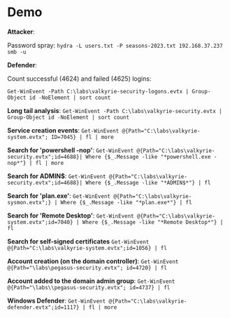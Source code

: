 # Demo

**Attacker**:

Password spray: `hydra -L users.txt -P seasons-2023.txt 192.168.37.237 smb -u`


**Defender**:

Count successful (4624) and failed (4625) logins:

`Get-WinEvent -Path C:\labs\valkyrie-security-logons.evtx | Group-Object id -NoElement | sort count`

**Long tail analysis**: `Get-WinEvent -Path C:\labs\valkyrie-security.evtx | Group-Object id -NoElement | sort count`

**Service creation events**: `Get-WinEvent @{Path="C:\labs\valkyrie-system.evtx"; ID=7045} | fl | more`

**Search for 'powershell -nop'**: `Get-WinEvent @{Path="C:\labs\valkyrie-security.evtx";id=4688}| Where {$_.Message -like "*powershell.exe -nop*"} | fl | more`

**Search for ADMIN\$**: `Get-WinEvent @{Path="C:\labs\valkyrie-security.evtx";id=4688}| Where {$_.Message -like "*ADMIN$*"} | fl`

**Search for 'plan.exe'**: `Get-WinEvent @{Path="C:\labs\valkyrie-sysmon.evtx";} | Where {$_.Message -like "*plan.exe*"} | fl`

**Search for 'Remote Desktop'**: `Get-WinEvent @{Path="C:\labs\valkyrie-system.evtx";id=7040} | Where {$_.Message -like "*Remote Desktop*"} | fl`

**Search for self-signed certificates** `Get-WinEvent @{Path="C:\labs\valkyrie-system.evtx";id=1056} | fl`

**Account creation (on the domain controller)**: `Get-WinEvent @{Path="\labs\pegasus-security.evtx"; id=4720} | fl`

**Account added to the domain admin group**: `Get-WinEvent @{Path="\labs\\pegasus-security.evtx"; id=4737} | fl`

**Windows Defender**: `Get-WinEvent @{Path="C:\labs\valkyrie-defender.evtx";id=1117} | fl | more`
